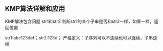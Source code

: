 ## KMP算法详解和应用
KMP解决包含问题
str1和str2 判断str1的某个子串是否和str2一样，如果一样，返回位置

str1:abc123def；str2:123d；
 严格定义：子序列可以不连续也可以连续，子串连续